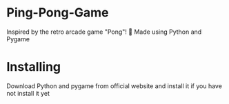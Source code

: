# Ping-Pong-Game
Inspired by the retro arcade game "Pong"! 🏓
Made using Python and Pygame 
# Installing
Download Python and pygame from official website and install it if you have not install it yet
